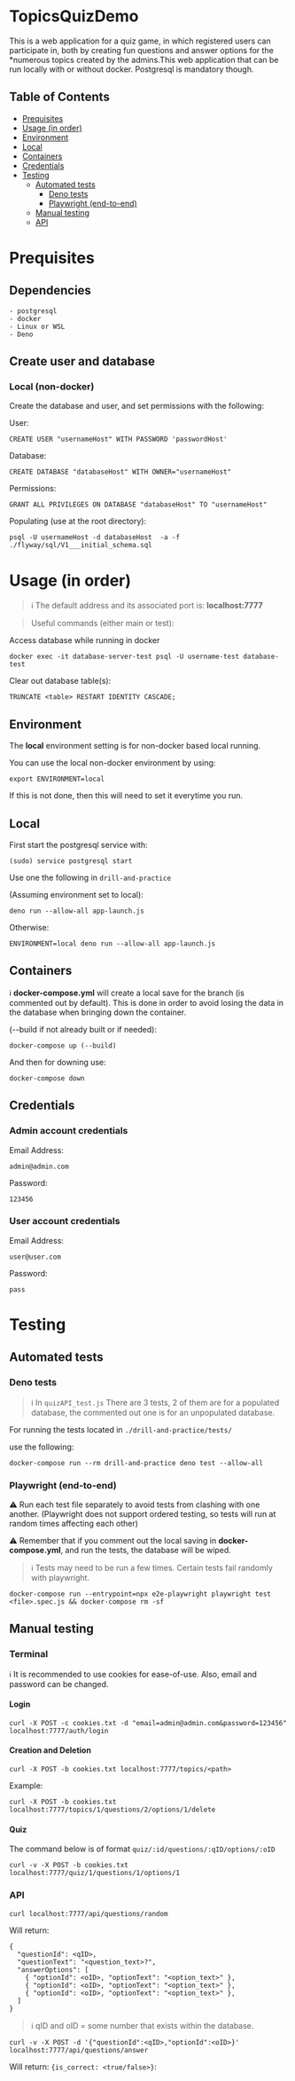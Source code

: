 # TopicsQuizDemo
This is a web application for a quiz game, in which registered users can participate in, both by creating fun questions and answer options for the *numerous topics created by the admins.This web application that can be run locally with or without docker. Postgresql is mandatory though.

## Table of Contents
- [Prequisites](#prequisites)
- [Usage (in order)](#usage-in-order)
- [Environment](#environment)
- [Local](#local)
- [Containers](#containers)
- [Credentials](#credentials)
- [Testing](#testing)
  - [Automated tests](#automated-tests)
    - [Deno tests](#deno-tests)
    - [Playwright (end-to-end)](#playwright-end-to-end)
  - [Manual testing](#manual-testing)
  - [API](#api)
# Prequisites
## Dependencies
```
- postgresql
- docker
- Linux or WSL
- Deno
```

## Create user and database
### Local (non-docker)
Create the database and user, and set permissions with the following: 

User:
```
CREATE USER "usernameHost" WITH PASSWORD 'passwordHost'
```

Database:
```
CREATE DATABASE "databaseHost" WITH OWNER="usernameHost"
```

Permissions:
```
GRANT ALL PRIVILEGES ON DATABASE "databaseHost" TO "usernameHost"
```

Populating (use at the root directory):
```
psql -U usernameHost -d databaseHost  -a -f ./flyway/sql/V1___initial_schema.sql
```
# Usage (in order)
> :information_source: The default address and its associated port is: **localhost:7777**

> Useful commands (either main or test):

Access database while running in docker
```
docker exec -it database-server-test psql -U username-test database-test
```

Clear out database table(s):
```
TRUNCATE <table> RESTART IDENTITY CASCADE;
```

## Environment
The **local** environment setting is for non-docker based local running.

You can use the local non-docker environment by using:
```
export ENVIRONMENT=local
```

If this is not done, then this will need to set it everytime you run.

## Local
First start the postgresql service with:
```
(sudo) service postgresql start
``` 

Use one the following in ```drill-and-practice```

(Assuming environment set to local):
```
deno run --allow-all app-launch.js
```
Otherwise:
```
ENVIRONMENT=local deno run --allow-all app-launch.js
```

## Containers
:information_source: **docker-compose.yml** will create a local save for the branch (is commented out by default). This is done in order to avoid losing the data in the database when bringing down the container. 

(--build if not already built or if needed):
```
docker-compose up (--build)
```

And then for downing use:
```
docker-compose down
```

## Credentials

### Admin account credentials
Email Address:
```
admin@admin.com
```
Password: 
```
123456
```

### User account credentials
Email Address:
```
user@user.com
```
Password:
```
pass
```

# Testing

## Automated tests

### Deno tests

> :information_source: In ```quizAPI_test.js``` There are 3 tests, 2 of them are for a populated database, the commented out one is for an unpopulated database.

For running the tests located in ```./drill-and-practice/tests/```

use the following:
```
docker-compose run --rm drill-and-practice deno test --allow-all
```

### Playwright (end-to-end)

:warning: Run each test file separately to avoid tests from clashing with one another. (Playwright does not support ordered testing, so tests will run at random times affecting each other)

:warning: Remember that if you comment out the local saving in **docker-compose.yml**, and run the tests, the database will be wiped.

> :information_source: Tests may need to be run a few times. Certain tests fail randomly with playwright.

```
docker-compose run --entrypoint=npx e2e-playwright playwright test <file>.spec.js && docker-compose rm -sf
```


## Manual testing
### Terminal

:information_source: It is recommended to use cookies for ease-of-use. Also, email and password can be changed.

#### Login
```
curl -X POST -c cookies.txt -d "email=admin@admin.com&password=123456" localhost:7777/auth/login
```

#### Creation and Deletion
```
curl -X POST -b cookies.txt localhost:7777/topics/<path>
```

Example:
```
curl -X POST -b cookies.txt localhost:7777/topics/1/questions/2/options/1/delete
```

#### Quiz
The command below is of format ```quiz/:id/questions/:qID/options/:oID```
```
curl -v -X POST -b cookies.txt localhost:7777/quiz/1/questions/1/options/1
```

### API

```
curl localhost:7777/api/questions/random
```

Will return:
```
{
  "questionId": <qID>,
  "questionText": "<question_text>?",
  "answerOptions": [
    { "optionId": <oID>, "optionText": "<option_text>" },
    { "optionId": <oID>, "optionText": "<option_text>" },
    { "optionId": <oID>, "optionText": "<option_text>" },
  ]
}
```

> :information_source: qID and oID = some number that exists within the database.

```
curl -v -X POST -d '{"questionId":<qID>,"optionId":<oID>}' localhost:7777/api/questions/answer
```

Will return:
```{is_correct: <true/false>}```:
